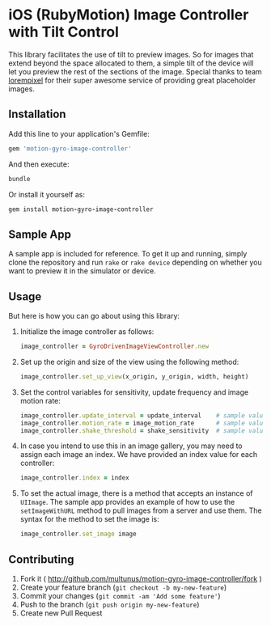 iOS (RubyMotion) Image Controller with Tilt Control
============================

This library facilitates the use of tilt to preview images. So for images that extend beyond the space allocated to them, a simple tilt of the device will let you preview the rest of the sections of the image. Special thanks to team [lorempixel](http://lorempixel.com/) for their super awesome service of providing great placeholder images.

## Installation

Add this line to your application's Gemfile:
```ruby
gem 'motion-gyro-image-controller'
```

And then execute:
```ruby
bundle
```

Or install it yourself as:
```ruby
gem install motion-gyro-image-controller
```

## Sample App

A sample app is included for reference. To get it up and running, simply clone the repository and run ```rake``` or ```rake device``` depending on whether you want to preview it in the simulator or device.


## Usage

But here is how you can go about using this library:

1.  Initialize the image controller as follows:
    ```ruby
    image_controller = GyroDrivenImageViewController.new
    ```

2. Set up the origin and size of the view using the following method:
    ```ruby
    image_controller.set_up_view(x_origin, y_origin, width, height)
    ```

3. Set the control variables for sensitivity, update frequency and image motion rate:
    ```ruby
    image_controller.update_interval = update_interval    # sample value: 1.0/120.0
    image_controller.motion_rate = image_motion_rate      # sample value: PI/180.0
    image_controller.shake_threshold = shake_sensitivity  # sample value: 0.1
    ```

4. In case you intend to use this in an image gallery, you may need to assign each image an index. We have provided an index value for each controller:
    ```ruby
    image_controller.index = index
    ```
5. To set the actual image, there is a method that accepts an instance of ```UIImage```. The sample app provides an example of how to use the ```setImageWithURL``` method to pull images from a server and use them. The syntax for the method to set the image is:

    ```ruby
    image_controller.set_image image
    ```

## Contributing

1. Fork it ( http://github.com/multunus/motion-gyro-image-controller/fork )
2. Create your feature branch (`git checkout -b my-new-feature`)
3. Commit your changes (`git commit -am 'Add some feature'`)
4. Push to the branch (`git push origin my-new-feature`)
5. Create new Pull Request
